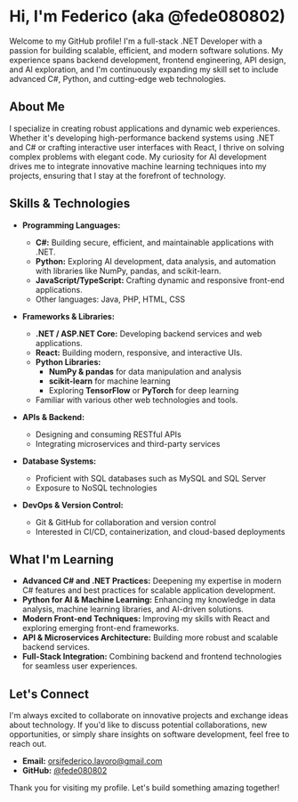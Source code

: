 # Hi, I'm Federico (aka @fede080802)

Welcome to my GitHub profile! I'm a full-stack .NET Developer with a passion for building scalable, efficient, and modern software solutions. My experience spans backend development, frontend engineering, API design, and AI exploration, and I'm continuously expanding my skill set to include advanced C#, Python, and cutting-edge web technologies.

## About Me

I specialize in creating robust applications and dynamic web experiences. Whether it's developing high-performance backend systems using .NET and C# or crafting interactive user interfaces with React, I thrive on solving complex problems with elegant code. My curiosity for AI development drives me to integrate innovative machine learning techniques into my projects, ensuring that I stay at the forefront of technology.

## Skills & Technologies

- **Programming Languages:**  
  - **C#:** Building secure, efficient, and maintainable applications with .NET.  
  - **Python:** Exploring AI development, data analysis, and automation with libraries like NumPy, pandas, and scikit-learn.  
  - **JavaScript/TypeScript:** Crafting dynamic and responsive front-end applications.  
  - Other languages: Java, PHP, HTML, CSS

- **Frameworks & Libraries:**  
  - **.NET / ASP.NET Core:** Developing backend services and web applications.  
  - **React:** Building modern, responsive, and interactive UIs.  
  - **Python Libraries:**  
    - **NumPy & pandas** for data manipulation and analysis  
    - **scikit-learn** for machine learning  
    - Exploring **TensorFlow** or **PyTorch** for deep learning  
  - Familiar with various other web technologies and tools.

- **APIs & Backend:**  
  - Designing and consuming RESTful APIs  
  - Integrating microservices and third-party services

- **Database Systems:**  
  - Proficient with SQL databases such as MySQL and SQL Server  
  - Exposure to NoSQL technologies

- **DevOps & Version Control:**  
  - Git & GitHub for collaboration and version control  
  - Interested in CI/CD, containerization, and cloud-based deployments

## What I'm Learning

- **Advanced C# and .NET Practices:** Deepening my expertise in modern C# features and best practices for scalable application development.
- **Python for AI & Machine Learning:** Enhancing my knowledge in data analysis, machine learning libraries, and AI-driven solutions.
- **Modern Front-end Techniques:** Improving my skills with React and exploring emerging front-end frameworks.
- **API & Microservices Architecture:** Building more robust and scalable backend services.
- **Full-Stack Integration:** Combining backend and frontend technologies for seamless user experiences.

## Let's Connect

I'm always excited to collaborate on innovative projects and exchange ideas about technology. If you'd like to discuss potential collaborations, new opportunities, or simply share insights on software development, feel free to reach out.

- **Email:** orsifederico.lavoro@gmail.com  
- **GitHub:** [@fede080802](https://github.com/fede080802)

Thank you for visiting my profile. Let's build something amazing together!
